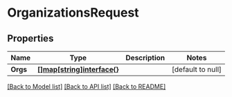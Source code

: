 # OrganizationsRequest

## Properties
Name | Type | Description | Notes
------------ | ------------- | ------------- | -------------
**Orgs** | [**[]map[string]interface{}**](map.md) |  | [default to null]

[[Back to Model list]](../README.md#documentation-for-models) [[Back to API list]](../README.md#documentation-for-api-endpoints) [[Back to README]](../README.md)

